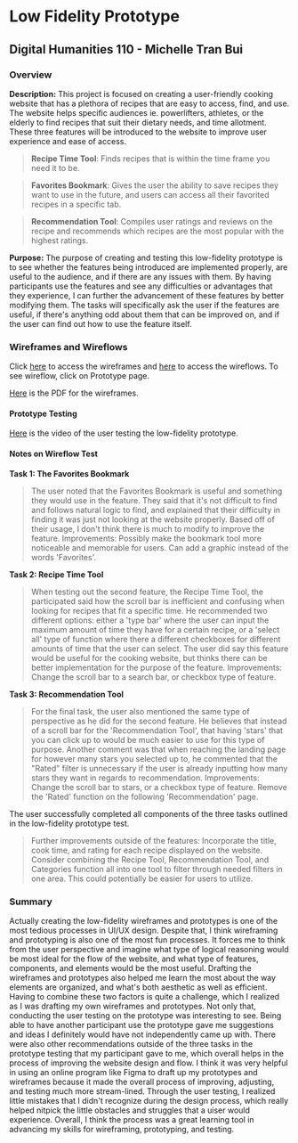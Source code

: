 # Low Fidelity Prototype
## Digital Humanities 110 - Michelle Tran Bui 
### Overview
**Description:** This project is focused on creating a user-friendly cooking website that has a plethora of recipes that are easy to access, find, and use. The website helps specific audiences ie. powerlifters, athletes, or the elderly to find recipes that suit their dietary needs, and time allotment. These three features will be introduced to the website to improve user experience and ease of access.
> **Recipe Time Tool**: Finds recipes that is within the time frame you need it to be. 

> **Favorites Bookmark**: Gives the user the ability to save recipes they want to use in the future, and users can access all their favorited recipes in a specific tab.

> **Recommendation Tool**: Compiles user ratings and reviews on the recipe and recommends which recipes are the most popular with the highest ratings.

**Purpose:** The purpose of creating and testing this low-fidelity prototype is to see whether the features being introduced are implemented properly, are useful to the audience, and if there are any issues with them. By having participants use the features and see any difficulties or advantages that they experience, I can further the advancement of these features by better modifying them. The tasks will specifically ask the user if the features are useful, if there's anything odd about them that can be improved on, and if the user can find out how to use the feature itself. 

### Wireframes and Wireflows
Click [here](https://www.figma.com/file/W6XW8iPkdqQONopaFiHZab/?node-id=0%3A1) to access the wireframes and [here](https://www.figma.com/file/W6XW8iPkdqQONopaFiHZab/?node-id=2%3A3) to access the wireflows. To see wireflow, click on Prototype page.

[Here](https://drive.google.com/file/d/1MKni5cG6mujFnYqwhNUhqKFmGLNbs31D/view?usp=sharing) is the PDF for the wireframes.
#### Prototype Testing
[Here](https://youtu.be/ehIOGkQbHD0) is the video of the user testing the low-fidelity prototype. 

#### Notes on Wireflow Test

**Task 1: The Favorites Bookmark**
> The user noted that the Favorites Bookmark is useful and something they would use in the feature. They said that it's not difficult to find and follows natural logic to find, and explained that their difficulty in finding it was just not looking at the website properly. Based off of their usage, I don't think there is much to modify to improve the feature. 
> Improvements: Possibly make the bookmark tool more noticeable and memorable for users. Can add a graphic instead of the words 'Favorites'.

**Task 2: Recipe Time Tool**
> When testing out the second feature, the Recipe Time Tool, the participated said how the scroll bar is inefficient and confusing when looking for recipes that fit a specific time. He recommended two different options: either a 'type bar' where the user can input the maximum amount of time they have for a certain recipe, or a 'select all' type of function where there a different checkboxes for different amounts of time that the user can select. The user did say this feature would be useful for the cooking website, but thinks there can be better implementation for the purpose of the feature. 
> Improvements: Change the scroll bar to a search bar, or checkbox type of feature. 

**Task 3: Recommendation Tool**
> For the final task, the user also mentioned the same type of perspective as he did for the second feature. He believes that instead of a scroll bar for the 'Recommendation Tool', that having 'stars' that you can click up to would be much easier to use for this type of purpose. Another comment was that when reaching the landing page for however many stars you selected up to, he commented that the "Rated" filter is unnecessary if the user is already inputting how many stars they want in regards to recommendation. 
> Improvements: Change the scroll bar to stars, or a checkbox type of feature. Remove the 'Rated' function on the following 'Recommendation' page. 

The user successfully completed all components of the three tasks outlined in the low-fidelity prototype test. 
> Further improvements outside of the features: Incorporate the title, cook time, and rating for each recipe displayed on the website. Consider combining the Recipe Tool, Recommendation Tool, and Categories function all into one tool to filter through needed filters in one area. This could potentially be easier for users to utilize. 

### Summary
Actually creating the low-fidelity wireframes and prototypes is one of the most tedious processes in UI/UX design. Despite that, I think wireframing and prototyping is also one of the most fun processes. It forces me to think from the user perspective and imagine what type of logical reasoning would be most ideal for the flow of the website, and what type of features, components, and elements would be the most useful. Drafting the wireframes and prototypes also helped me learn the most about the way elements are organized, and what's both aesthetic as well as efficient. Having to combine these two factors is quite a challenge, which I realized as I was drafting my own wireframes and prototypes. Not only that, conducting the user testing on the prototype was interesting to see. Being able to have another participant use the prototype gave me suggestions and ideas I definitely would have not independently came up with. There were also other recommendations outside of the three tasks in the prototype testing that my participant gave to me, which overall helps in the process of improving the website design and flow. I think it was very helpful in using an online program like Figma to draft up my prototypes and wireframes because it made the overall process of improving, adjusting, and testing much more stream-lined. Through the user testing, I realized little mistakes that I didn't recognize during the design process, which really helped nitpick the little obstacles and struggles that a uiser would experience. Overall, I think the process was a great learning tool in advancing my skills for wireframing, prototyping, and testing. 

